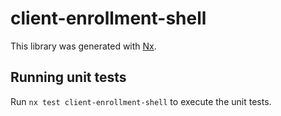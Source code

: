 # client-enrollment-shell

This library was generated with [Nx](https://nx.dev).

## Running unit tests

Run `nx test client-enrollment-shell` to execute the unit tests.
